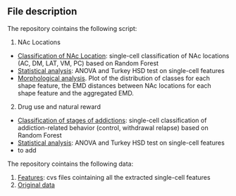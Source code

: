 ## **File description**

The repository cointains the following script:
1) NAc Locations
 - [Classification of NAc Location](https://github.com/MichelaMarini/Morphological-analysis-of-astrocytes/blob/main/classification_anatomical_location.py): single-cell classification of NAc locations (AC, DM, LAT, VM, PC) based on Random Forest
 - [Statistical analysis](https://github.com/MichelaMarini/Morphological-analysis-of-astrocytes/blob/main/statistical_analysis_NAc_Location.py): ANOVA and Turkey HSD test on single-cell features
- [Morphological analysis](https://github.com/MichelaMarini/Morphological-analysis-of-astrocytes/blob/main/morphological_analysis_NAc_location.py). Plot of the distribution of classes for each shape feature, the EMD distances between NAc locations for each shape feature and the aggregated EMD.
2) Drug use and natural reward
  - [Classification of stages of addictions](https://github.com/MichelaMarini/Morphological-analysis-of-astrocytes/blob/main/classification_drug_use_natural_reward.py): single-cell classification of addiction-related behavior (control, withdrawal relapse) based on Random Forest
  - [Statistical analysis](https://github.com/MichelaMarini/Morphological-analysis-of-astrocytes/blob/main/statistical_analysis_drug_use_natural_reward.py): ANOVA and Turkey HSD test on single-cell features
  - to add

The repository cointains the following data: 
1) [Features](https://github.com/MichelaMarini/Morphological-analysis-of-astrocytes/tree/main/r): cvs files cointaining all the extracted single-cell features 
2) [Original data](https://github.com/MichelaMarini/Morphological-analysis-of-astrocytes/releases/tag/v.1.0.0)

<!--  ## **Running on Colab**
A friendly-user Google Colab version is designed for running the code.
[![Open Google Colab](https://colab.research.google.com/assets/colab-badge.svg)](https://github.com/dlabate/SPACe/blob/main/SPACe_colab.ipynb) -->
